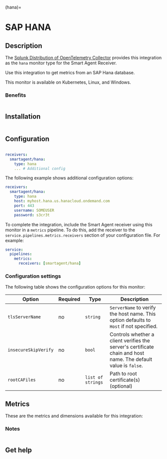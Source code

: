 (hana)=

# SAP HANA

<meta name="Description" content="Use this Splunk Observability Cloud integration for the SAP HANA monitor. See benefits, install, configuration, and metrics">

## Description

The [Splunk Distribution of OpenTelemetry Collector](https://docs.splunk.com/Observability/gdi/opentelemetry/opentelemetry.html#nav-Install-and-configure-Splunk-Distribution-of-OpenTelemetry-Collector) provides this integration as the `hana` monitor type for the Smart Agent Receiver.

Use this integration to get metrics from an SAP Hana database.

This monitor is available on Kubernetes, Linux, and Windows.

### Benefits

```{include} /_includes/benefits.md
```

## Installation

```{include} /_includes/collector-installation.md
```

## Configuration

```{include} /_includes/configuration.md
```

```yaml
receivers:
  smartagent/hana: 
    type: hana
    ... # Additional config
```

The following example shows additional configuration options:

```yaml
receivers:
  smartagent/hana: 
    type: hana
    host: myhost.hana.us.hanacloud.ondemand.com
    port: 443
    username: SOMEUSER
    password: s3cr3t
```

To complete the integration, include the Smart Agent receiver using this monitor in a `metrics` pipeline. To do this, add the receiver to the `service.pipelines.metrics.receivers` section of your configuration file. For example:

```yaml
service:
  pipelines:
    metrics:
      receivers: [smartagent/hana]
```

### Configuration settings

The following table shows the configuration options for this monitor:

| Option | Required | Type | Description |
| --- | --- | --- | --- |
| `tlsServerName` | no | `string` | `ServerName` to verify the host name. This option defaults to `Host` if not specified. |
| `insecureSkipVerify` | no | `bool` | Controls whether a client verifies the server's certificate chain and host name. The default value is `false`. |
| `rootCAFiles` | no | `list of strings` | Path to root certificate(s) (optional) |


## Metrics

These are the metrics and dimensions available for this integration:

<div class="metrics-yaml" url="https://raw.githubusercontent.com/signalfx/signalfx-agent/main/pkg/monitors/hana/metadata.yaml"></div>

### Notes

```{include} /_includes/metric-defs.md
```

## Get help

```{include} /_includes/troubleshooting.md
```
